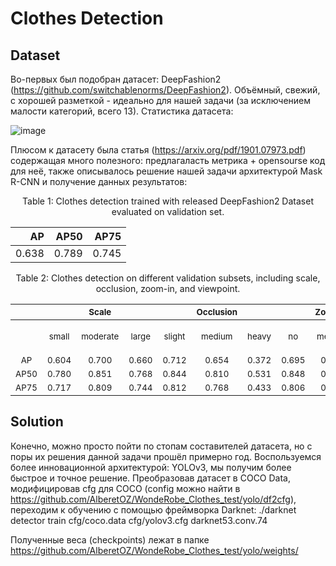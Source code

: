 # Clothes Detection

## Dataset

Во-первых был подобран датасет: DeepFashion2 (https://github.com/switchablenorms/DeepFashion2). Объёмный, свежий, с хорошей разметкой - идеально для нашей задачи (за исключением малости категорий, всего 13). Статистика датасета:

![image](https://github.com/switchablenorms/DeepFashion2/blob/master/images/statistics_all.jpg)

Плюсом к датасету была статья (https://arxiv.org/pdf/1901.07973.pdf) содержащая много полезного: предлагаласть метрика + opensourse код для неё, также описывалось решение нашей задачи архитектурой Mask R-CNN и получение данных результатов:

<p align='center'>Table 1: Clothes detection trained with released DeepFashion2 Dataset evaluated on validation set.</p>

| AP | AP50 | AP75 | 
|---:|---:|---:|
|0.638|0.789|0.745|

<p align='center'>Table 2: Clothes detection on different validation subsets, including scale, occlusion, zoom-in, and viewpoint.</p>

|||<sub>Scale|||<sub>Occlusion|||<sub>Zoom_in|||<sub>Viewpoint||<sub>Overall|
|:----:|:---:|:---:|:---:|:---:|:---:|:---:|:---:|:---:|:---:|:---:|:---:|:---:|:---:|
||<sub>small|<sub>moderate|<sub>large|<sub>slight|<sub>medium|<sub>heavy|<sub>no|<sub>medium|<sub>large|<sub>no wear|<sub>frontal|<sub>side or back||
|<sub>AP|<sub>0.604|<sub>0.700|<sub>0.660|<sub>0.712|<sub>0.654|<sub>0.372|<sub>0.695|<sub>0.629|<sub>0.466|<sub>0.624|<sub>0.681|<sub>0.641|<sub>0.667|
|<sub>AP50|<sub>0.780|<sub>0.851|<sub>0.768|<sub>0.844|<sub>0.810|<sub>0.531|<sub>0.848|<sub>0.755|<sub>0.563|<sub>0.713|<sub>0.832|<sub>0.796|<sub>0.814|
|<sub>AP75|<sub>0.717|<sub>0.809|<sub>0.744|<sub>0.812|<sub>0.768|<sub>0.433|<sub>0.806|<sub>0.718|<sub>0.525|<sub>0.688|<sub>0.791|<sub>0.744|<sub>0.773

## Solution

Конечно, можно просто пойти по стопам составителей датасета, но с поры их решения данной задачи прошёл примерно год. Воспользуемcя более инновационной архитектурой: YOLOv3, мы получим более быстрое и точное решение.
Преобразовав датасет в COCO Data, модифицировав cfg для COCO (config можно найти в https://github.com/AlberetOZ/WondeRobe_Clothes_test/yolo/df2cfg), переходим к обучению с помощью фреймворка Darknet:
./darknet detector train cfg/coco.data cfg/yolov3.cfg darknet53.conv.74

Полученные веса (checkpoints) лежат в папке https://github.com/AlberetOZ/WondeRobe_Clothes_test/yolo/weights/


